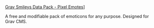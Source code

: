 [Grav Smileys Data Pack - Pixel Emotes](assets/logo.png)]

A free and modifiable pack of emoticons for any purpose. Designed for Grav CMS.
